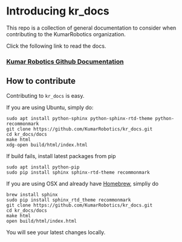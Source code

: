 # Introducing kr_docs

This repo is a collection of general documentation to consider when contributing to the KumarRobotics organization.

Click the following link to read the docs.

### [Kumar Robotics Github Documentation](http://kumar-robotics-github-documentation.readthedocs.org/en/master/)

## How to contribute

Contributing to `kr_docs` is easy.

If you are using Ubuntu, simply do:

```
sudo apt install python-sphinx python-sphinx-rtd-theme python-recommonmark
git clone https://github.com/KumarRobotics/kr_docs.git
cd kr_docs/docs
make html
xdg-open build/html/index.html
```
If build fails, install latest packages from pip
```
sudo apt install python-pip
sudo pip install sphinx sphinx-rtd-theme recommonmark
```

If you are using OSX and already have [Homebrew](http://brew.sh), simpliy do

```
brew install sphinx
sudo pip install sphinx_rtd_theme recommonmark
git clone https://github.com/KumarRobotics/kr_docs.git
cd kr_docs/docs
make html
open build/html/index.html
```

You will see your latest changes locally.
